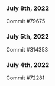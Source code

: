 ### July 8th, 2022

Commit #79675

### July 5th, 2022

Commit #314353


### July 4th, 2022

Commit #72281
